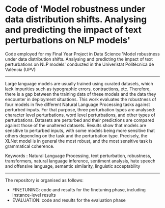 # Code of 'Model robustness under data distribution shifts. Analysing and predicting the impact of text perturbations on NLP models' 
Code employed for my Final Year Project in Data Science 'Model robustness under data distribution shifts. Analysing and predicting the impact of text perturbations on NLP models' conducted in the Univeristat Politècnica de València (UPV)

------

Large language models are usually trained using curated datasets, which lack impurities such as typographic errors, contractions, etc. Therefore, there is a gap between the training data of these models and the data they encounter in deployment situations. This work evaluates the robustness of four models in five different Natural Language Processing tasks against perturbed inputs. For that purpose, three perturbation types are analysed: character level perturbations, word level perturbations, and other types of perturbations. Datasets are perturbed and their predictions are compared against those of the unaltered datasets. Results show that models are sensitive to perturbed inputs, with some models being more sensitive that others depending on the task and the perturbation type. Precisely, the XLNet model is in general the most robust, and the most sensitive task is grammatical coherence.

Keywords : Natural Language Processing, text perturbation, robustness, transformers, natural language inference, sentiment analysis, hate speech and offensive language, semantic similarity, linguistic acceptability

------

The repository is organised as follows:

- FINETUNING: code and results for the finetuning phase, including instance-level results
- EVALUATION: code and results for the evaluation phase

